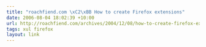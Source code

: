```yaml
---
title: "roachfiend.com \xC2\xBB How to create Firefox extensions"
date: 2006-08-04 18:02:39 +10:00
url: http://roachfiend.com/archives/2004/12/08/how-to-create-firefox-extensions/
tags: xul firefox
layout: link
---
```

